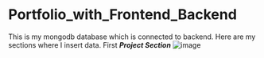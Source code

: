 
# Portfolio_with_Frontend_Backend
This is my mongodb database which is connected to backend.
Here are my sections where I insert data.
First ***Project Section***
![image](https://github.com/user-attachments/assets/07e1dfe5-175b-4b71-99d7-8eb8e5212fe5)
